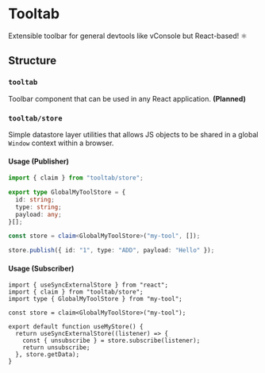 # Tooltab

Extensible toolbar for general devtools like vConsole but React-based! ⚛️

## Structure

### `tooltab`

Toolbar component that can be used in any React application. **(Planned)**

### `tooltab/store`

Simple datastore layer utilities that allows JS objects to be shared in a global `Window` context within a browser.

#### Usage (Publisher)

```ts
import { claim } from "tooltab/store";

export type GlobalMyToolStore = {
  id: string;
  type: string;
  payload: any;
}[];

const store = claim<GlobalMyToolStore>("my-tool", []);

store.publish({ id: "1", type: "ADD", payload: "Hello" });
```

#### Usage (Subscriber)

```tsx
import { useSyncExternalStore } from "react";
import { claim } from "tooltab/store";
import type { GlobalMyToolStore } from "my-tool";

const store = claim<GlobalMyToolStore>("my-tool");

export default function useMyStore() {
  return useSyncExternalStore((listener) => {
    const { unsubscribe } = store.subscribe(listener);
    return unsubscribe;
  }, store.getData);
}
```
